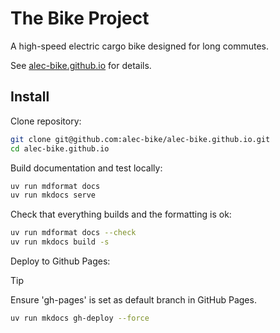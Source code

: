 # The Bike Project

A high-speed electric cargo bike designed for long commutes.

See [alec-bike.github.io](https://alec-bike.github.io) for details.

## Install

Clone repository:

```zsh
git clone git@github.com:alec-bike/alec-bike.github.io.git
cd alec-bike.github.io
```

Build documentation and test locally:

```zsh
uv run mdformat docs
uv run mkdocs serve
```

Check that everything builds and the formatting is ok:

```zsh
uv run mdformat docs --check
uv run mkdocs build -s
```

Deploy to Github Pages:

> [!TIP]
> Ensure 'gh-pages' is set as default branch in GitHub Pages.

```zsh
uv run mkdocs gh-deploy --force
```
